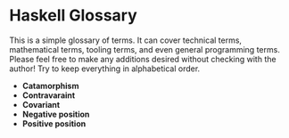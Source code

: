 # Haskell Glossary

<!DOCTYPE html>
<p>This is a simple glossary of terms. It can cover technical terms, mathematical
terms, tooling terms, and even general programming terms. Please feel free to
make any additions desired without checking with the author! Try to keep
everything in alphabetical order.</p><ul><li><b>Catamorphism</b></li><li><b>Contravaraint</b></li><li><b>Covariant</b></li><li><b>Negative position</b></li><li><b>Positive position</b></li></ul>